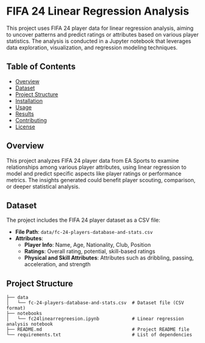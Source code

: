 # FIFA 24 Linear Regression Analysis

This project uses FIFA 24 player data for linear regression analysis, aiming to uncover patterns and predict ratings or attributes based on various player statistics. The analysis is conducted in a Jupyter notebook that leverages data exploration, visualization, and regression modeling techniques.

## Table of Contents

- [Overview](#overview)
- [Dataset](#dataset)
- [Project Structure](#project-structure)
- [Installation](#installation)
- [Usage](#usage)
- [Results](#results)
- [Contributing](#contributing)
- [License](#license)

## Overview

This project analyzes FIFA 24 player data from EA Sports to examine relationships among various player attributes, using linear regression to model and predict specific aspects like player ratings or performance metrics. The insights generated could benefit player scouting, comparison, or deeper statistical analysis.

## Dataset

The project includes the FIFA 24 player dataset as a CSV file:

- **File Path**: `data/fc-24-players-database-and-stats.csv`
- **Attributes**:
  - **Player Info**: Name, Age, Nationality, Club, Position
  - **Ratings**: Overall rating, potential, skill-based ratings
  - **Physical and Skill Attributes**: Attributes such as dribbling, passing, acceleration, and strength

## Project Structure

```plaintext
├── data
│   └── fc-24-players-database-and-stats.csv  # Dataset file (CSV format)
├── notebooks
│   └── fc24linearregreesion.ipynb            # Linear regression analysis notebook
├── README.md                                 # Project README file
└── requirements.txt                          # List of dependencies

